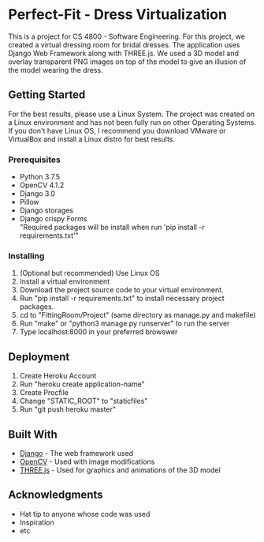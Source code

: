 # Perfect-Fit - Dress Virtualization
This is a project for CS 4800 - Software Engineering. For this project, we created a virtual dressing room for bridal dresses. The application uses Django Web Framework along with THREE.js. We used a 3D model and overlay transparent PNG images on top of the model to give an illusion of the model wearing the dress. 


## Getting Started
For the best results, please use a Linux System. The project was created on a Linux environment and has not been fully run on other Operating Systems.
If you don't have Linux OS, I recommend you download VMware or VirtualBox and install a Linux distro for best results. 


### Prerequisites
- Python 3.7.5
- OpenCV 4.1.2
- Django 3.0 
- Pillow 
- Django storages 
- Django crispy Forms <br />
"Required packages will be install when run 'pip install -r requirements.txt'"


### Installing
1) (Optional but recommended) Use Linux OS
2) Install a virtual environment
3) Download the project source code to your virtual environment. 
4) Run "pip install -r requirements.txt" to install necessary project packages. 
5) cd to "FittingRoom/Project" (same directory as manage.py and makefile)
6) Run "make" or "python3 manage.py runserver" to run the server
7) Type localhost:8000 in your preferred browswer


## Deployment

1) Create Heroku Account
2) Run "heroku create application-name"
3) Create Procfile
4) Change "STATIC_ROOT" to "staticfiles"
5) Run "git push heroku master"


## Built With
* [Django](https://docs.djangoproject.com/en/3.0/) - The web framework used
* [OpenCV](https://docs.opencv.org/4.1.2/) - Used with image modifications
* [THREE.js](https://threejs.org/docs/) - Used for graphics and animations of the 3D model


## Acknowledgments

* Hat tip to anyone whose code was used
* Inspiration
* etc
